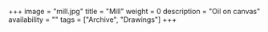 +++
image = "mill.jpg"
title = "Mill"
weight = 0
description = "Oil on canvas"
availability = ""
tags = ["Archive", "Drawings"]
+++
